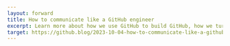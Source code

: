 ```yaml
---
layout: forward
title: How to communicate like a GitHub engineer
excerpt: Learn more about how we use GitHub to build GitHub, how we turned our guiding communications principles into prescriptive practices to manage our internal communications signal-to-noise ratio, and how you can contribute to the ongoing conversation.
target: https://github.blog/2023-10-04-how-to-communicate-like-a-github-engineer-our-principles-practices-and-tools/
---
```

